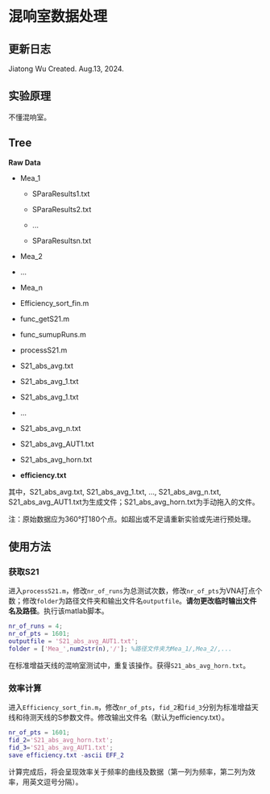 # 混响室数据处理

## 更新日志

Jiatong Wu Created. Aug.13, 2024.

## 实验原理

不懂混响室。

## Tree

**Raw Data**
- Mea_1

  - SParaResults1.txt

  - SParaResults2.txt

  - ...

  - SParaResultsn.txt
- Mea_2
- ...
- Mea_n
- Efficiency_sort_fin.m
- func_getS21.m
- func_sumupRuns.m
- processS21.m
- S21_abs_avg.txt
- S21_abs_avg_1.txt
- S21_abs_avg_1.txt
- ...
- S21_abs_avg_n.txt
- S21_abs_avg_AUT1.txt
- S21_abs_avg_horn.txt
- **efficiency.txt**

其中，S21_abs_avg.txt, S21_abs_avg_1.txt, ..., S21_abs_avg_n.txt, S21_abs_avg_AUT1.txt为生成文件；S21_abs_avg_horn.txt为手动拖入的文件。

注：原始数据应为360°打180个点。如超出或不足请重新实验或先进行预处理。

## 使用方法

### 获取S21

进入`processS21.m`，修改`nr_of_runs`为总测试次数，修改`nr_of_pts`为VNA打点个数；修改`folder`为路径文件夹和输出文件名`outputfile`。**请勿更改临时输出文件名及路径**。执行该matlab脚本。

```matlab
nr_of_runs = 4;
nr_of_pts = 1601;
outputfile = 'S21_abs_avg_AUT1.txt';
folder = ['Mea_',num2str(n),'/']; %路径文件夹为Mea_1/,Mea_2/,...
```

在标准增益天线的混响室测试中，重复该操作。获得`S21_abs_avg_horn.txt`。

### 效率计算

进入`Efficiency_sort_fin.m`，修改`nr_of_pts`，`fid_2`和`fid_3`分别为标准增益天线和待测天线的S参数文件。修改输出文件名（默认为efficiency.txt）。

```matlab
nr_of_pts = 1601;
fid_2='S21_abs_avg_horn.txt';
fid_3='S21_abs_avg_AUT1.txt';
save efficiency.txt -ascii EFF_2
```

计算完成后，将会呈现效率关于频率的曲线及数据（第一列为频率，第二列为效率，用英文逗号分隔）。